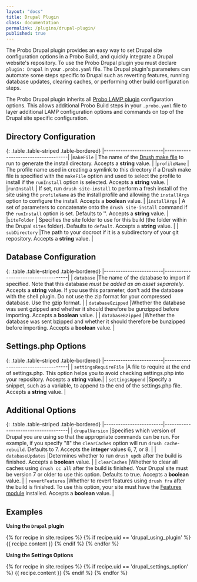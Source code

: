 ```yaml
---
layout: "docs"
title: Drupal Plugin
class: documentation
permalink: /plugins/drupal-plugin/
published: true
---
```

The Probo Drupal plugin provides an easy way to set Drupal site configuration options in a Probo Build, and quickly integrate a Drupal website's repository. To use the Probo Drupal plugin you must declare `plugin: Drupal` in your `.probo.yaml` file. The Drupal plugin's parameters can automate some steps specific to Drupal such as reverting features, running database updates, clearing caches, or performing other build configuration steps. 

The Probo Drupal plugin inherits all [Probo LAMP plugin](/plugins/lamp-plugin/) configuration options. This allows additional Probo Build steps in your `.probo.yaml` file to layer additional LAMP configuration options and commands on top of the Drupal site specific configuration.

## Directory Configuration

{: .table .table-striped .table-bordered}
|-------------------------|-------------------------------------|
|`makeFile`               | The name of the [Drush make file](http://www.drush.org/en/master/make/) to run to generate                             the install directory. Accepts a **string** value.                             |
|`profileName`            | The profile name used in creating a symlink to this directory if a Drush make file is                                  specified with the `makeFile` option and used to select the profile to install if the `runInstall`                             option is selected. Accepts a **string** value.                                |
|`runInstall`             | If set, run `drush site-install` to perform a fresh install of the site using the                                      `profileName` as the install profile and allowing the `installArgs` option to configure the                                    install. Accepts a **boolean** value.                                            |
|`installArgs`            | A set of parameters to concatenate onto the `drush site-install` command if the                                        `runInstall` option is set. Defaults to ''. Accepts a **string** value. |
|`siteFolder`             | Specifies the site folder to use for this build (the folder within the Drupal `sites`                                  folder). Defaults to `default`. Accepts a **string** value.             |
| `subDirectory`     |The path to your docroot if it is a subdirectory of your git repository. Accepts a **string** value. |

## Database Configuration

{: .table .table-striped .table-bordered}
|-------------------------|-------------------------------------|
| `database`              |The name of the database to import if specified. Note that this database *must be added as                             an asset separately*. Accepts a **string** value. If you use this parameter, don't add the database with the shell plugin. Do not use the zip format for your compressed database. Use the gzip format.                           |
| `databaseGzipped`       |Whether the database was sent gzipped and whether it should therefore be gunzipped before                               importing. Accepts a **boolean** value.                                         |
| `databaseBzipped`       |Whether the database was sent bzipped and whether it should therefore be bunzipped before                               importing. Accepts a **boolean** value.                                         |

## Settings.php Options

{: .table .table-striped .table-bordered}
|-------------------------|-------------------------------------|
| `settingsRequireFile`      |A file to require at the end of settings.php. This option helps you to avoid checking settings.php into your repository. Accepts a **string** value.|
| `settingsAppend`      |Specify a snippet, such as a variable, to append to the end of the settings.php file. Accepts a **string** value. |

## Additional Options

{: .table .table-striped .table-bordered}
|-------------------------|-------------------------------------|
| `drupalVersion`       |Specifies which version of Drupal you are using so that the appropriate commands can be run. For example, if you specify "8" the `clearCaches` option will run `drush cache-rebuild`. Defaults to 7. Accepts the **integer** values 6, 7, or 8.        |
| `databaseUpdates`     |Determines whether to run `drush updb` after the build is finished. Accepts a                                  **boolean** value.                                                                         |
| `clearCaches`         |Whether to clear all caches using `drush cc all` after the build is finished. Your Drupal site must be version 7 or older to use this option. Defaults to                                           true. Accepts a **boolean** value.                                                 |
| `revertFeatures`      |Whether to revert features using `drush fra` after the build is finished. To use this option, your site must have the [Features module](https://www.drupal.org/project/features) installed. Accepts a                             **boolean** value.                                                                        |

## Examples

**Using the `Drupal` plugin**

{% for recipe in site.recipes %}
{% if recipe.uid == 'drupal_using_plugin' %}
  {{ recipe.content }}
{% endif %}
{% endfor %}

**Using the Settings Options**

{% for recipe in site.recipes %}
{% if recipe.uid == 'drupal_settings_option' %}
  {{ recipe.content }}
{% endif %}
{% endfor %}

